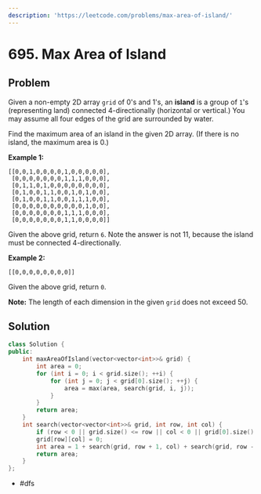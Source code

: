 ```yaml
---
description: 'https://leetcode.com/problems/max-area-of-island/'
---
```


# 695. Max Area of Island

## Problem

Given a non-empty 2D array `grid` of 0's and 1's, an **island** is a group of `1`'s \(representing land\) connected 4-directionally \(horizontal or vertical.\) You may assume all four edges of the grid are surrounded by water.

Find the maximum area of an island in the given 2D array. \(If there is no island, the maximum area is 0.\)

**Example 1:**

```text
[[0,0,1,0,0,0,0,1,0,0,0,0,0],
 [0,0,0,0,0,0,0,1,1,1,0,0,0],
 [0,1,1,0,1,0,0,0,0,0,0,0,0],
 [0,1,0,0,1,1,0,0,1,0,1,0,0],
 [0,1,0,0,1,1,0,0,1,1,1,0,0],
 [0,0,0,0,0,0,0,0,0,0,1,0,0],
 [0,0,0,0,0,0,0,1,1,1,0,0,0],
 [0,0,0,0,0,0,0,1,1,0,0,0,0]]
```

 Given the above grid, return `6`. Note the answer is not 11, because the island must be connected 4-directionally.

**Example 2:**

```text
[[0,0,0,0,0,0,0,0]]
```

 Given the above grid, return `0`.

**Note:** The length of each dimension in the given `grid` does not exceed 50.

## Solution

```cpp
class Solution {
public:
    int maxAreaOfIsland(vector<vector<int>>& grid) {
        int area = 0;
        for (int i = 0; i < grid.size(); ++i) {
            for (int j = 0; j < grid[0].size(); ++j) {
                area = max(area, search(grid, i, j));
            }
        }
        return area;
    }
    int search(vector<vector<int>>& grid, int row, int col) {
        if (row < 0 || grid.size() <= row || col < 0 || grid[0].size() <= col || grid[row][col] == 0) return 0;
        grid[row][col] = 0;
        int area = 1 + search(grid, row + 1, col) + search(grid, row - 1, col) + search(grid, row, col + 1) + search(grid, row, col - 1);
        return area;
    }
};
```

* \#dfs

